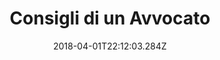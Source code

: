 ---
title: Consigli di un Avvocato
date: "2018-04-01T22:12:03.284Z"
excerpt: "Wordpress development for a blog and lawyer tools website"

description: "<p>Even before finishing my internship I landed a job at a local crypto exchange. They had a very simple system made on plain PHP where clients added orders and their employees processed the order. This was burdensome because they were limited by their number of employees and the own system was very basic in their functionalities.</p><p>We assembled a team made up of the in house designer, a contractor back end developer, and me, the front end developer.  We planned all the modules and devised along with the founders a crypto exchange like Localbitcoins and Airtm, that would solve both of their problems decentralizing the platform with a more modern technology and user experience. We chose to develop the system with Vue and vuetify as the front end, and express with a mongo database using graphql to tie everything together, we spent around 5 months developing the app.</p><p>It was a success and it is used by more than 4000 users (twice than when we started) and since then has made more than 75000 transactions, and the company has grown twice the size and diversified their services to become a full fintech locally</p>"
posttype: "portfolio"
thumbnail: Consiglidiunavvocato.png

role: "Wordpress Web developer"
client: "Consigli di un Avvocato"
dateProject: "Jan 2020 – October 2021"
location: "Italy (remote)"

website: "https://www.consiglidiunavvocato.it/"
repository: ""

testimonial: ""
testimonialAuthor: ""
testimonialRole: ""
---